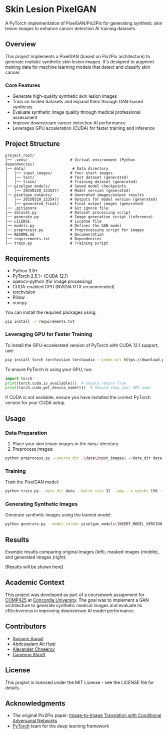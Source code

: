 # Skin Lesion PixelGAN

A PyTorch implementation of PixelGAN/Pix2Pix for generating synthetic skin lesion images to enhance cancer detection AI training datasets.

## Overview

This project implements a PixelGAN (based on Pix2Pix architecture) to generate realistic synthetic skin lesion images. It's designed to augment training data for machine learning models that detect and classify skin cancer.

### Core Features
- Generate high-quality synthetic skin lesion images
- Train on limited datasets and expand them through GAN-based synthesis
- Evaluate synthetic image quality through medical professional assessment
- Improve downstream cancer detection AI performance
- Leverages GPU acceleration (CUDA) for faster training and inference

## Project Structure

```
project_root/
│── .venv/                   # Virtual environment (Python dependencies)
│── data/                     # Data directory
│   │── input_images/        # Your start images
│   │── test/                # Test dataset (generated)
│   │── train/               # Training dataset (generated)
│── pixelgan_models/         # Saved model checkpoints
│   │── 20250320_223547/     # Model version (generated)
│── pixelgan_outputs/        # Generated images/output results
│   │── 20250320_223547/     # Outputs for model version (generated)
│   │── generated_final/     # Final output images (generated)
│── .gitignore               # Git ignore file
│── dataset.py               # Dataset processing script
│── generate.py              # Image generation script (inference)
│── LICENSE                  # License file
│── models.py                # Defines the GAN model
│── preprocess.py            # Preprocessing script for images
│── README.md                # Documentation
│── requirements.txt         # Dependencies
│── train.py                 # Training script
```

## Requirements

- Python 3.8+
- PyTorch 2.5.1+ (CUDA 12.1)
- opencv-python (for image processing)
- CUDA-enabled GPU (NVIDIA RTX recommended)
- torchvision
- Pillow
- numpy

You can install the required packages using:
```bash
pip install -r requirements.txt
```

### Leveraging GPU for Faster Training
To install the GPU-accelerated version of PyTorch with CUDA 12.1 support, use:

```bash
pip install torch torchvision torchaudio --index-url https://download.pytorch.org/whl/cu121
```

To ensure PyTorch is using your GPU, run:
```python
import torch
print(torch.cuda.is_available())  # Should return True
print(torch.cuda.get_device_name(0))  # Should show your GPU name
```
If CUDA is not available, ensure you have installed the correct PyTorch version for your CUDA setup.

## Usage

### Data Preparation

1. Place your skin lesion images in the `data/` directory
2. Preprocess images:
```bash
python preprocess.py --source_dir .\data\input_images\ --data_dir data
```

### Training

Train the PixelGAN model:
```bash
python train.py --data_dir data --batch_size 32 --amp --n_epochs 150 --img_size 128 --num_workers 8 --eval_freq 10 --save_freq 15
```

### Generating Synthetic Images

Generate synthetic images using the trained model:
```bash
python generate.py --model_folder pixelgan_models\INSERT_MODEL_VERSION --input_dir data/test --num_images 20 --output_dir pixelgan_outputs/generated_final
```

## Results

Example results comparing original images (left), masked images (middle), and generated images (right):

[Results will be shown here]

## Academic Context

This project was developed as part of a coursework assignment for [COMP425](https://www.concordia.ca/academics/undergraduate/calendar/current/section-71-gina-cody-school-of-engineering-and-computer-science/section-71-70-department-of-computer-science-and-software-engineering/section-71-70-10-computer-science-and-software-engineering-courses.html) at [Concordia University](https://www.concordia.ca/). The goal was to implement a GAN architecture to generate synthetic medical images and evaluate its effectiveness in improving downstream AI model performance.

## Contributors

- [Aymane Aaquil](https://github.com/aymaneaaquil)
- [Abdessalam Ait Haqi](https://github.com/AbdessalamAithaqi)
- [Alexander Chneerov](https://github.com/achneerov)
- [Cameron Shortt](https://github.com/cameronsshortt)

## License

This project is licensed under the MIT License - see the LICENSE file for details.

## Acknowledgments

- The original Pix2Pix paper: [Image-to-Image Translation with Conditional Adversarial Networks](https://arxiv.org/abs/1611.07004)
- [PyTorch](https://pytorch.org/) team for the deep learning framework
